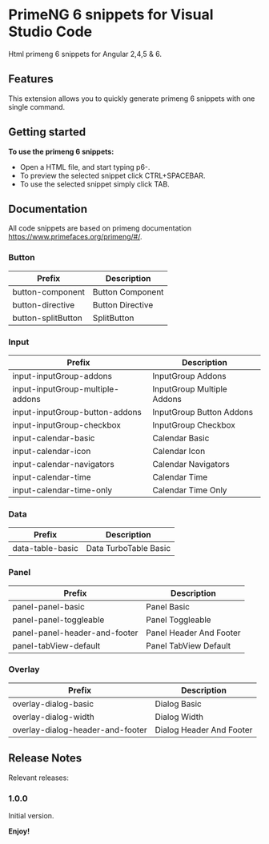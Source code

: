 # PrimeNG 6 snippets for Visual Studio Code

Html primeng 6 snippets for Angular 2,4,5 & 6.

## Features

This extension allows you to quickly generate primeng 6 snippets with one single command.

## Getting started

**To use the primeng 6 snippets:**

* Open a HTML file, and start typing p6-.
* To preview the selected snippet click CTRL+SPACEBAR.
* To use the selected snippet simply click TAB.

## Documentation

All code snippets are based on primeng documentation https://www.primefaces.org/primeng/#/.

### Button

Prefix | Description
--- | ---
button-component | Button Component
button-directive | Button Directive
button-splitButton | SplitButton

### Input

Prefix | Description
--- | ---
input-inputGroup-addons | InputGroup Addons
input-inputGroup-multiple-addons | InputGroup Multiple Addons
input-inputGroup-button-addons | InputGroup Button Addons
input-inputGroup-checkbox | InputGroup Checkbox
input-calendar-basic | Calendar Basic
input-calendar-icon | Calendar Icon
input-calendar-navigators | Calendar Navigators
input-calendar-time | Calendar Time
input-calendar-time-only | Calendar Time Only

### Data

Prefix | Description
--- | ---
data-table-basic | Data TurboTable Basic

### Panel

Prefix | Description
--- | ---
panel-panel-basic | Panel Basic
panel-panel-toggleable | Panel Toggleable
panel-panel-header-and-footer | Panel Header And Footer
panel-tabView-default | Panel TabView Default

### Overlay

Prefix | Description
--- | ---
overlay-dialog-basic | Dialog Basic
overlay-dialog-width | Dialog Width 
overlay-dialog-header-and-footer | Dialog Header And Footer

## Release Notes

Relevant releases:

### 1.0.0

Initial version.

**Enjoy!**
